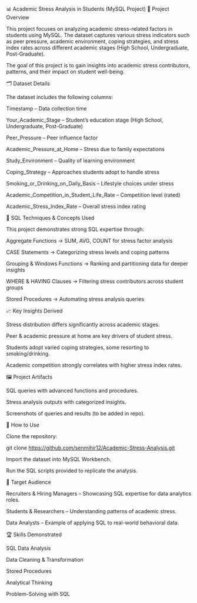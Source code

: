 📊 Academic Stress Analysis in Students (MySQL Project)
📌 Project Overview

This project focuses on analyzing academic stress-related factors in students using MySQL. The dataset captures various stress indicators such as peer pressure, academic environment, coping strategies, and stress index rates across different academic stages (High School, Undergraduate, Post-Graduate).

The goal of this project is to gain insights into academic stress contributors, patterns, and their impact on student well-being.

🗂 Dataset Details

The dataset includes the following columns:

Timestamp – Data collection time

Your_Academic_Stage – Student’s education stage (High School, Undergraduate, Post-Graduate)

Peer_Pressure – Peer influence factor

Academic_Pressure_at_Home – Stress due to family expectations

Study_Environment – Quality of learning environment

Coping_Strategy – Approaches students adopt to handle stress

Smoking_or_Drinking_on_Daily_Basis – Lifestyle choices under stress

Academic_Competition_in_Student_Life_Rate – Competition level (rated)

Academic_Stress_Index_Rate – Overall stress index rating

🔧 SQL Techniques & Concepts Used

This project demonstrates strong SQL expertise through:

Aggregate Functions → SUM, AVG, COUNT for stress factor analysis

CASE Statements → Categorizing stress levels and coping patterns

Grouping & Windows Functions → Ranking and partitioning data for deeper insights

WHERE & HAVING Clauses → Filtering stress contributors across student groups

Stored Procedures → Automating stress analysis queries

📈 Key Insights Derived

Stress distribution differs significantly across academic stages.

Peer & academic pressure at home are key drivers of student stress.

Students adopt varied coping strategies, some resorting to smoking/drinking.

Academic competition strongly correlates with higher stress index rates.

🖼️ Project Artifacts

SQL queries with advanced functions and procedures.

Stress analysis outputs with categorized insights.

Screenshots of queries and results (to be added in repo).

🚀 How to Use

Clone the repository:

git clone https://github.com/senmihir12/Academic-Stress-Analysis.git


Import the dataset into MySQL Workbench.

Run the SQL scripts provided to replicate the analysis.

🎯 Target Audience

Recruiters & Hiring Managers – Showcasing SQL expertise for data analytics roles.

Students & Researchers – Understanding patterns of academic stress.

Data Analysts – Example of applying SQL to real-world behavioral data.

🏆 Skills Demonstrated

SQL Data Analysis

Data Cleaning & Transformation

Stored Procedures

Analytical Thinking

Problem-Solving with SQL
